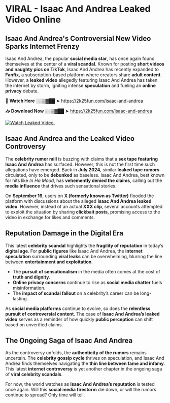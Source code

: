 # VIRAL - Isaac And Andrea Leaked Video Online

## **Isaac And Andrea's Controversial New Video Sparks Internet Frenzy**  

Isaac And Andrea, the popular **social media star**, has once again found themselves at the center of a **viral scandal**. Known for posting **short videos and naughty pics on TikTok**, Isaac And Andrea has recently expanded to **Fanfix**, a subscription-based platform where creators share **adult content**. However, a **leaked video** allegedly featuring Isaac And Andrea has taken the internet by storm, igniting intense **speculation** and fueling an **online privacy** debate.  

🔴 **Watch Here** ░░▒▓██ ➤ https://2k25fun.com/isaac-and-andrea  

📥 **Download Now** ░░▒▓██ ➤ https://2k25fun.com/isaac-and-andrea  

[![Watch Leaked Video.](https://miro.medium.com/v2/resize:fit:828/format:webp/1*cilzJN44JGOrTw9NJCrNHA.gif "Watch Leaked Video")](https://2k25fun.com/isaac-and-andrea)

## **Isaac And Andrea and the Leaked Video Controversy**  

The **celebrity rumor mill** is buzzing with claims that a **sex tape featuring Isaac And Andrea** has surfaced. However, this is not the first time such allegations have emerged. Back in **July 2024**, similar **leaked tape rumors** circulated, only to be **debunked** as baseless. Isaac And Andrea, best known for hits like *In Ha Mood*, has **vehemently denied the claims**, calling out the **media influence** that drives such sensational stories.  

On **September 16**, users on **X (formerly known as Twitter)** flooded the platform with discussions about the alleged **Isaac And Andrea leaked video**. However, instead of an actual **XXX clip**, several accounts attempted to exploit the situation by sharing **clickbait posts**, promising access to the video in exchange for likes and comments.  

## **Reputation Damage in the Digital Era**  

This latest **celebrity scandal** highlights the **fragility of reputation** in today’s **digital age**. For **public figures** like Isaac And Andrea, the **internet speculation** surrounding **viral leaks** can be overwhelming, blurring the line between **entertainment and exploitation**.  

- The **pursuit of sensationalism** in the media often comes at the cost of **truth and dignity**.  
- **Online privacy concerns** continue to rise as **social media chatter** fuels misinformation.  
- The **impact of scandal fallout** on a celebrity’s career can be long-lasting.  

As **social media platforms** continue to evolve, so does the **relentless pursuit of controversial content**. The case of **Isaac And Andrea’s leaked video** serves as a reminder of how quickly **public perception** can shift based on unverified claims.  

## **The Ongoing Saga of Isaac And Andrea**  

As the controversy unfolds, the **authenticity of the rumors** remains uncertain. The **celebrity gossip cycle** thrives on speculation, and Isaac And Andrea finds themselves navigating the **thin line between fame and infamy**. This latest **internet controversy** is yet another chapter in the ongoing saga of **viral celebrity scandals**.  

For now, the world watches as **Isaac And Andrea’s reputation** is tested once again. Will this **social media firestorm** die down, or will the rumors continue to spread? Only time will tell.